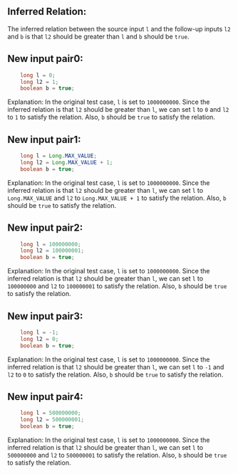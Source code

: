 ## Inferred Relation:
The inferred relation between the source input `l` and the follow-up inputs `l2` and `b` is that `l2` should be greater than `l` and `b` should be `true`.

## New input pair0:
```java
    long l = 0;
    long l2 = 1;
    boolean b = true;
```
Explanation: In the original test case, `l` is set to `1000000000`. Since the inferred relation is that `l2` should be greater than `l`, we can set `l` to `0` and `l2` to `1` to satisfy the relation. Also, `b` should be `true` to satisfy the relation.

## New input pair1:
```java
    long l = Long.MAX_VALUE;
    long l2 = Long.MAX_VALUE + 1;
    boolean b = true;
```
Explanation: In the original test case, `l` is set to `1000000000`. Since the inferred relation is that `l2` should be greater than `l`, we can set `l` to `Long.MAX_VALUE` and `l2` to `Long.MAX_VALUE + 1` to satisfy the relation. Also, `b` should be `true` to satisfy the relation.

## New input pair2:
```java
    long l = 100000000;
    long l2 = 100000001;
    boolean b = true;
```
Explanation: In the original test case, `l` is set to `1000000000`. Since the inferred relation is that `l2` should be greater than `l`, we can set `l` to `100000000` and `l2` to `100000001` to satisfy the relation. Also, `b` should be `true` to satisfy the relation.

## New input pair3:
```java
    long l = -1;
    long l2 = 0;
    boolean b = true;
```
Explanation: In the original test case, `l` is set to `1000000000`. Since the inferred relation is that `l2` should be greater than `l`, we can set `l` to `-1` and `l2` to `0` to satisfy the relation. Also, `b` should be `true` to satisfy the relation.

## New input pair4:
```java
    long l = 500000000;
    long l2 = 500000001;
    boolean b = true;
```
Explanation: In the original test case, `l` is set to `1000000000`. Since the inferred relation is that `l2` should be greater than `l`, we can set `l` to `500000000` and `l2` to `500000001` to satisfy the relation. Also, `b` should be `true` to satisfy the relation.
